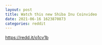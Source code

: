 ```yaml
--- 
layout: post 
title: Watch this new Shiba Inu Coinvideo 
date: 2021-06-16 1623870873 
categories: reddit 
--- 
```

https://redd.it/o1cv1b